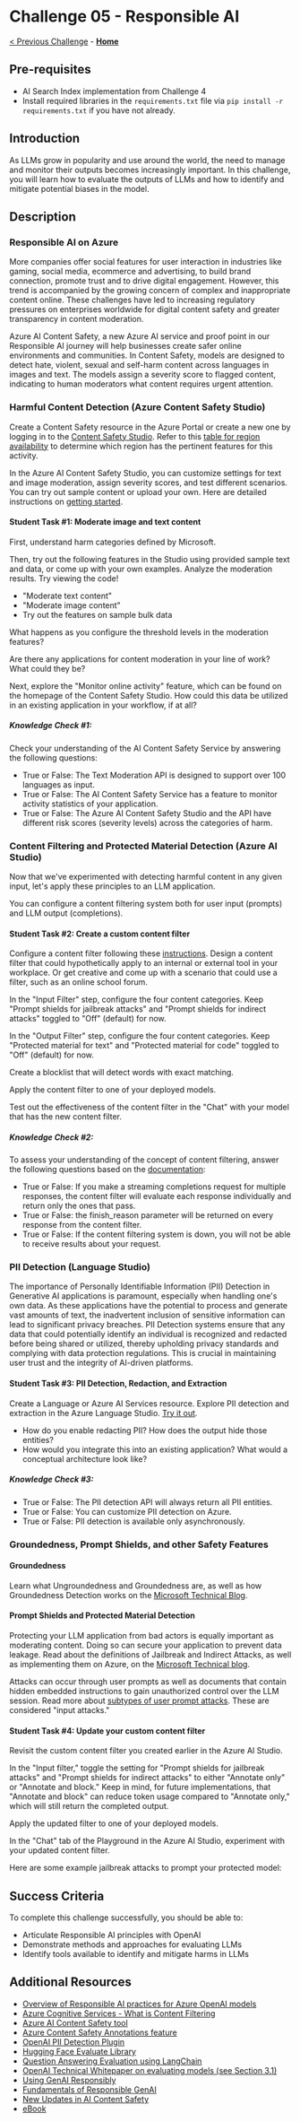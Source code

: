 # Challenge 05 - Responsible AI

[< Previous Challenge](./Challenge-04.md) - **[Home](../README.md)**

## Pre-requisites

- AI Search Index implementation from Challenge 4
- Install required libraries in the `requirements.txt` file via `pip install -r requirements.txt` if you have not already.

## Introduction

As LLMs grow in popularity and use around the world, the need to manage and monitor their outputs becomes increasingly important. In this challenge, you will learn how to evaluate the outputs of LLMs and how to identify and mitigate potential biases in the model.

## Description

### Responsible AI on Azure 

More companies offer social features for user interaction in industries like gaming, social media, ecommerce and advertising, to build brand connection, promote trust and to drive digital engagement. However, this trend is accompanied by the growing concern of complex and inappropriate content online. These challenges have led to increasing regulatory pressures on enterprises worldwide for digital content safety and greater transparency in content moderation.

Azure AI Content Safety, a new Azure AI service and proof point in our Responsible AI journey will help businesses create safer online environments and communities. In Content Safety, models are designed to detect hate, violent, sexual and self-harm content across languages in images and text. The models assign a severity score to flagged content, indicating to human moderators what content requires urgent attention. 

### Harmful Content Detection (Azure Content Safety Studio)

Create a Content Safety resource in the Azure Portal or create a new one by logging in to the [Content Safety Studio](https://contentsafety.cognitive.azure.com/). Refer to this [table for region availability](https://learn.microsoft.com/en-us/azure/ai-services/content-safety/overview#region-availability) to determine which region has the pertinent features for this activity.

In the Azure AI Content Safety Studio, you can customize settings for text and image moderation, assign severity scores, and test different scenarios. You can try out sample content or upload your own.
Here are detailed instructions on [getting started](https://learn.microsoft.com/en-us/azure/ai-services/content-safety/studio-quickstart#prerequisites).

#### Student Task #1: Moderate image and text content

First, understand harm categories defined by Microsoft. 

Then, try out the following features in the Studio using provided sample text and data, or come up with your own examples. Analyze the moderation results. Try viewing the code!

* "Moderate text content"
* "Moderate image content"
* Try out the features on sample bulk data
  
What happens as you configure the threshold levels in the moderation features?

Are there any applications for content moderation in your line of work? What could they be?

Next, explore the "Monitor online activity" feature, which can be found on the homepage of the Content Safety Studio. How could this data be utilized in an existing application in your workflow, if at all?

##### Knowledge Check #1:
Check your understanding of the AI Content Safety Service by answering the following questions:

* True or False: The Text Moderation API is designed to support over 100 languages as input.
* True or False: The AI Content Safety Service has a feature to monitor activity statistics of your application.
* True or False: The Azure AI Content Safety Studio and the API have different risk scores (severity levels) across the categories of harm.

### Content Filtering and Protected Material Detection (Azure AI Studio)
Now that we've experimented with detecting harmful content in any given input, let's apply these principles to an LLM application.

You can configure a content filtering system both for user input (prompts) and LLM output (completions). 

#### Student Task #2: Create a custom content filter
Configure a content filter following these [instructions](https://learn.microsoft.com/en-us/azure/ai-studio/concepts/content-filtering#create-a-content-filter). Design a content filter that could hypothetically apply to an internal or external tool in your workplace. Or get creative and come up with a scenario that could use a filter, such as an online school forum.

In the "Input Filter" step, configure the four content categories. Keep "Prompt shields for jailbreak attacks" and "Prompt shields for indirect attacks" toggled to "Off" (default) for now.

In the "Output Filter" step, configure the four content categories. Keep "Protected material for text" and "Protected material for code" toggled to "Off" (default) for now.

Create a blocklist that will detect words with exact matching. 

Apply the content filter to one of your deployed models.

Test out the effectiveness of the content filter in the "Chat" with your model that has the new content filter.

##### Knowledge Check #2:
To assess your understanding of the concept of content filtering, answer the following questions based on the [documentation](https://learn.microsoft.com/en-us/azure/ai-services/openai/concepts/content-filter?tabs=warning%2Cpython-new):

* True or False: If you make a streaming completions request for multiple responses, the content filter will evaluate each response individually and return only the ones that pass.
* True or False: the finish_reason parameter will be returned on every response from the content filter.
* True or False: If the content filtering system is down, you will not be able to receive results about your request.


### PII Detection (Language Studio)

The importance of Personally Identifiable Information (PII) Detection in Generative AI applications is paramount, especially when handling one's own data. As these applications have the potential to process and generate vast amounts of text, the inadvertent inclusion of sensitive information can lead to significant privacy breaches. PII Detection systems ensure that any data that could potentially identify an individual is recognized and redacted before being shared or utilized, thereby upholding privacy standards and complying with data protection regulations. This is crucial in maintaining user trust and the integrity of AI-driven platforms.

#### Student Task #3: PII Detection, Redaction, and Extraction
Create a Language or Azure AI Services resource. Explore PII detection and extraction in the Azure Language Studio. [Try it out](https://language.cognitive.azure.com/tryout/pii).
* How do you enable redacting PII? How does the output hide those entities?
* How would you integrate this into an existing application? What would a conceptual architecture look like?
  
##### Knowledge Check #3: 
* True or False: The PII detection API will always return all PII entities.
* True or False: You can customize PII detection on Azure.
* True or False: PII detection is available only asynchronously.

### Groundedness, Prompt Shields, and other Safety Features

#### Groundedness
Learn what Ungroundedness and Groundedness are, as well as how Groundedness Detection works on the [Microsoft Technical Blog](https://techcommunity.microsoft.com/t5/ai-azure-ai-services-blog/detect-and-mitigate-ungrounded-model-outputs/ba-p/4099261).

#### Prompt Shields and Protected Material Detection
Protecting your LLM application from bad actors is equally important as moderating content. Doing so can secure your application to prevent data leakage. Read about the definitions of Jailbreak and Indirect 
Attacks, as well as implementing them on Azure, on the [Microsoft Technical blog](https://techcommunity.microsoft.com/t5/ai-azure-ai-services-blog/azure-ai-announces-prompt-shields-for-jailbreak-and-indirect/ba-p/4099140).

Attacks can occur through user prompts as well as documents that contain hidden embedded instructions to gain unauthorized control over the LLM session. Read more about [subtypes of user prompt attacks](https://learn.microsoft.com/en-us/azure/ai-services/content-safety/concepts/jailbreak-detection). These are considered "input attacks."

#### Student Task #4: Update your custom content filter
Revisit the custom content filter you created earlier in the Azure AI Studio.

In the "Input filter," toggle the setting for "Prompt shields for jailbreak attacks" and "Prompt shields for indirect attacks" to either "Annotate only" or "Annotate and block." Keep in mind, for future implementations, that "Annotate and block" can reduce token usage compared to "Annotate only," which will still return the completed output.

Apply the updated filter to one of your deployed models.

In the "Chat" tab of the Playground in the Azure AI Studio, experiment with your updated content filter.

Here are some example jailbreak attacks to prompt your protected model:

## Success Criteria

To complete this challenge successfully, you should be able to:
- Articulate Responsible AI principles with OpenAI
- Demonstrate methods and approaches for evaluating LLMs
- Identify tools available to identify and mitigate harms in LLMs

## Additional Resources

- [Overview of Responsible AI practices for Azure OpenAI models](https://learn.microsoft.com/en-us/legal/cognitive-services/openai/overview)
- [Azure Cognitive Services - What is Content Filtering](https://learn.microsoft.com/en-us/azure/cognitive-services/openai/concepts/content-filter)
- [Azure AI Content Safety tool](https://learn.microsoft.com/en-us/azure/cognitive-services/content-safety/overview)
- [Azure Content Safety Annotations feature](https://learn.microsoft.com/en-us/azure/cognitive-services/openai/concepts/content-filter#annotations-preview)
- [OpenAI PII Detection Plugin](https://github.com/openai/chatgpt-retrieval-plugin/tree/main#plugins)
- [Hugging Face Evaluate Library](https://huggingface.co/docs/evaluate/index)
- [Question Answering Evaluation using LangChain](https://python.langchain.com/en/latest/use_cases/evaluation/qa_generation.html)
- [OpenAI Technical Whitepaper on evaluating models (see Section 3.1)](https://cdn.openai.com/papers/gpt-4-system-card.pdf)
- [Using GenAI Responsibly](https://learn.microsoft.com/en-us/shows/generative-ai-for-beginners/using-generative-ai-responsibly-generative-ai-for-beginners?WT.mc_id=academic-105485-koreyst)
- [Fundamentals of Responsible GenAI](https://learn.microsoft.com/en-us/training/modules/responsible-generative-ai/?WT.mc_id=academic-105485-koreyst)
- [New Updates in AI Content Safety](https://learn.microsoft.com/en-us/azure/ai-services/content-safety/whats-new)
- [eBook](https://aka.ms/contentsafetyebook)
